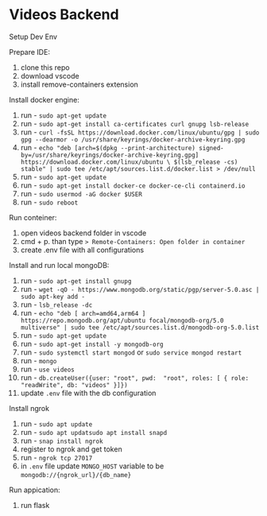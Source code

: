 # Videos Backend

Setup Dev Env

Prepare IDE:
1) clone this repo
2) download vscode
3) install remove-containers extension

Install docker engine:
1) run - `sudo apt-get update`
2) run - `sudo apt-get install ca-certificates curl gnupg lsb-release`
3) run - `curl -fsSL https://download.docker.com/linux/ubuntu/gpg | sudo gpg --dearmor -o /usr/share/keyrings/docker-archive-keyring.gpg`
4) run - `echo "deb [arch=$(dpkg --print-architecture) signed-by=/usr/share/keyrings/docker-archive-keyring.gpg] https://download.docker.com/linux/ubuntu \
  $(lsb_release -cs) stable" | sudo tee /etc/apt/sources.list.d/docker.list > /dev/null`
5) run - `sudo apt-get update`
6) run - `sudo apt-get install docker-ce docker-ce-cli containerd.io`
7) run - `sudo usermod -aG docker $USER`
8) run - `sudo reboot`

Run conteiner:
1) open videos backend folder in vscode
2) cmd + p. than type `> Remote-Containers: Open folder in container`
3) create .env file with all configurations

Install and run local mongoDB:
1) run - `sudo apt-get install gnupg`
3) run - `wget -qO - https://www.mongodb.org/static/pgp/server-5.0.asc | sudo apt-key add -`
4) run - `lsb_release -dc`
5) run - `echo "deb [ arch=amd64,arm64 ] https://repo.mongodb.org/apt/ubuntu focal/mongodb-org/5.0 multiverse" | sudo tee /etc/apt/sources.list.d/mongodb-org-5.0.list`
6) run - `sudo apt-get update`
7) run - `sudo apt-get install -y mongodb-org`
8) run - `sudo systemctl start mongod` or `sudo service mongod restart`
9) run - `mongo`
10) run - `use videos`
11) run - `db.createUser({user: "root", pwd:  "root", roles: [ { role: "readWrite", db: "videos" }]})`
12) update `.env` file with the db configuration

Install ngrok
1) run - `sudo apt update`
2) run - `sudo apt updatsudo apt install snapd`
3) run - `snap install ngrok`
4) register to ngrok and get token
5) run - `ngrok tcp 27017`
6) in `.env` file update `MONGO_HOST` variable to be `mongodb://{ngrok_url}/{db_name}`

Run appication:
1) run flask
